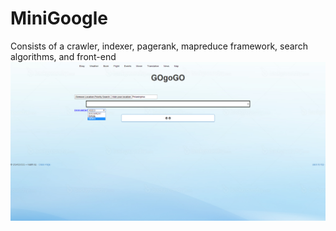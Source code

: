 # MiniGoogle
Consists of a crawler, indexer, pagerank, mapreduce framework, search algorithms, and front-end
![My image](/homepage.jpg)
